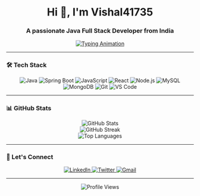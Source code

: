 <h1 align="center">Hi 👋, I'm Vishal41735</h1>
<h3 align="center">A passionate Java Full Stack Developer from India</h3>

<p align="center">
  <a href="https://github.com/vishal41735">
    <img src="https://readme-typing-svg.demolab.com?font=Fira+Code&pause=1000&color=00FF00&center=true&vCenter=true&width=435&lines=Java+Full+Stack+Developer;Open-Source+Enthusiast;Problem+Solver" alt="Typing Animation" />
  </a>
</p>

---

### 🛠️ Tech Stack

<p align="center">
  <img src="https://img.shields.io/badge/Java-ED8B00?style=for-the-badge&logo=openjdk&logoColor=white" alt="Java" />
  <img src="https://img.shields.io/badge/Spring_Boot-6DB33F?style=for-the-badge&logo=spring-boot&logoColor=white" alt="Spring Boot" />
  <img src="https://img.shields.io/badge/JavaScript-F7DF1E?style=for-the-badge&logo=javascript&logoColor=black" alt="JavaScript" />
  <img src="https://img.shields.io/badge/React-20232A?style=for-the-badge&logo=react&logoColor=61DAFB" alt="React" />
  <img src="https://img.shields.io/badge/Node.js-339933?style=for-the-badge&logo=node.js&logoColor=white" alt="Node.js" />
  <img src="https://img.shields.io/badge/MySQL-4479A1?style=for-the-badge&logo=mysql&logoColor=white" alt="MySQL" />
  <img src="https://img.shields.io/badge/MongoDB-47A248?style=for-the-badge&logo=mongodb&logoColor=white" alt="MongoDB" />
  <img src="https://img.shields.io/badge/Git-F05032?style=for-the-badge&logo=git&logoColor=white" alt="Git" />
  <img src="https://img.shields.io/badge/VS_Code-007ACC?style=for-the-badge&logo=visual-studio-code&logoColor=white" alt="VS Code" />
</p>

---

### 📊 GitHub Stats

<p align="center">
  <img src="https://github-readme-stats.vercel.app/api?username=vishal41735&show_icons=true&theme=radical" alt="GitHub Stats" />
  <br />
  <img src="https://github-readme-streak-stats.herokuapp.com/?user=vishal41735&theme=radical" alt="GitHub Streak" />
  <br />
  <img src="https://github-readme-stats.vercel.app/api/top-langs/?username=vishal41735&layout=compact&theme=radical" alt="Top Languages" />
</p>

---

### 🌟 Let's Connect

<p align="center">
  <a href="https://www.linkedin.com/in/vishal41735/">
    <img src="https://img.shields.io/badge/LinkedIn-0077B5?style=for-the-badge&logo=linkedin&logoColor=white" alt="LinkedIn" />
  </a>
  <a href="https://twitter.com/vishal41735">
    <img src="https://img.shields.io/badge/Twitter-1DA1F2?style=for-the-badge&logo=twitter&logoColor=white" alt="Twitter" />
  </a>
  <a href="mailto:vishal41735@gmail.com">
    <img src="https://img.shields.io/badge/Gmail-D14836?style=for-the-badge&logo=gmail&logoColor=white" alt="Gmail" />
  </a>
</p>

---

<p align="center">
  <img src="https://komarev.com/ghpvc/?username=vishal41735&label=Profile%20Views&color=blueviolet&style=flat" alt="Profile Views" />
</p>
